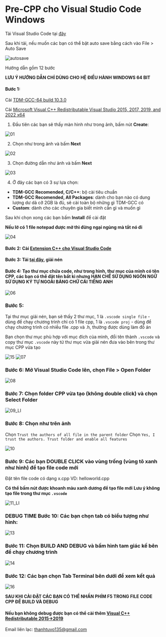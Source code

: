 # Pre-CPP cho Visual Studio Code Windows

Tải Visual Studio Code tại [đây](https://code.visualstudio.com/download)

Sau khi tải, nếu muốn các bạn có thể bật auto save bằng cách vào File > Auto Save

![autosave](https://user-images.githubusercontent.com/48942146/139658430-14abf90b-1116-45cc-b0a5-69e34bac6587.png)

Hướng dẫn gồm 12 bước

**LƯU Ý HƯỚNG DẪN CHỈ DÙNG CHO HỆ ĐIỀU HÀNH WINDOWS 64 BIT**

#### Bước 1: 

Cài [TDM-GCC-64 build 10.3.0](https://github.com/jmeubank/tdm-gcc/releases/download/v10.3.0-tdm64-2/tdm64-gcc-10.3.0-2.exe)

Cài [Microsoft Visual C++ Redistributable Visual Studio 2015, 2017, 2019, and 2022 x64](https://aka.ms/vs/17/release/vc_redist.x64.exe)

1. Đầu tiên các bạn sẽ thấy màn hình như trong ảnh, bấm nút **Create**:

![01](https://user-images.githubusercontent.com/48942146/134608773-f921ff61-9f9d-478a-b083-a2ecbc589a5b.png)

2. Chọn như trong ảnh và bấm **Next**

![02](https://user-images.githubusercontent.com/48942146/134609522-90d0f468-6361-421f-b624-4d69c79ab015.png)

3. Chọn đường dẫn như ảnh và bấm **Next**

![03](https://user-images.githubusercontent.com/48942146/134609585-85bc8212-757b-436d-be4a-90727ce3c88f.png)

4. Ở đây các bạn có 3 sự lựa chọn:

- **TDM-GCC Recomended, C/C++**: bộ cài tiêu chuẩn
- **TDM-GCC Recomended, All Packages**: dành cho bạn nào có dung lượng dư dả cỡ 2GB là đủ, sẽ cài toàn bộ những gì TDM-GCC có
- **Custom**: dành cho các chuyên gia biết mình cần gì và muốn gì

Sau khi chọn xong các bạn bấm **Install** để cài đặt

**Nếu lỡ có 1 file notepad được mở thì đừng ngại ngùng mà tắt nó đi**

![04](https://user-images.githubusercontent.com/48942146/134611361-4b02eee3-1698-4a9d-8c2a-a3f0818d78f8.png)

#### Bước 2: Cài [Extension C++ cho Visual Studio Code](https://marketplace.visualstudio.com/items?itemName=ms-vscode.cpptools)
#### Bước 3: Tải [tại đây](https://github.com/Noboroto/Pre-CPP/archive/refs/heads/master.zip), giải nén
#### Bước 4: Tạo thư mục chứa code, như trong hình, thư mục của mình có tên CPP, các bạn có thể đặt tên bất kì nhưng **HẠN CHẾ SỬ DỤNG NGÔN NGỮ SỬ DỤNG KÝ TỰ NGOÀI BẢNG CHỮ CÁI TIẾNG ANH**

![06](https://user-images.githubusercontent.com/48942146/135854262-e12047dd-7d0d-4252-86e6-ec69718f3812.png)


### Bước 5: 

Tại thư mục giải nén, bạn sẽ thấy 2 thư mục, 1 là `.vscode single file` - dùng để chạy chương trình chỉ có 1 file cpp, 1 là `.vscode proj` - dùng để chạy 
chương trình có nhiều file .cpp và .h, thường được dùng làm đồ án

Bạn chọn thư mục phù hợp với mục đích của mình, đổi tên thành `.vscode` và copy thư mục `.vscode` này từ thư mục vừa giải nén đưa vào bên trong thư mục CPP vừa tạo

![15](https://user-images.githubusercontent.com/48942146/135854947-6471e889-907d-4fcc-830e-5dec2cae6590.png)
![07](https://user-images.githubusercontent.com/48942146/135854976-6e7c33f5-af1d-4251-927d-2ae1be939e0d.png)

### Bước 6: Mở Visual Studio Code lên, chọn File > Open Folder

![08](https://user-images.githubusercontent.com/48942146/135856096-ed76a69e-d6f2-4154-a632-5de1be2ba445.png)

### Bước 7: Chọn folder CPP vừa tạo (không double click) và chọn Select Folder

![09_LI](https://user-images.githubusercontent.com/48942146/135856330-46f8837e-5f1b-499f-96f0-a7d7d7c2fbfc.jpg)

### Bước 8: Chọn như trên ảnh 
Chọn `Trust the authors of all file in the parent folder`
Chọn `Yes, I trust the authors. Trust folder and enable all features`

![10](https://user-images.githubusercontent.com/48942146/135856685-d77e3f77-ff9a-4d9d-8e91-4e0100301117.png)

### Bước 9: Các bạn DOUBLE CLICK vào vùng trống (vùng tô xanh như hình) để tạo file code mới
Đặt tên file code có dạng x.cpp
VD: helloworld.cpp

**Có thể bấm nút được khoanh màu xanh dương để tạo file mới**
**Lưu ý không tạo file trong thư mục `.vscode`**

![11_LI](https://user-images.githubusercontent.com/48942146/135857823-78577227-6aaf-4ba4-bcb4-a999d42153e8.jpg)

### DEBUG TIME Bước 10: Các bạn chọn tab có biểu tượng như hình:

![13](https://user-images.githubusercontent.com/48942146/135857384-9be86db4-6157-42bc-8edd-0cbde34d0a89.png)

### Bước 11: Chọn BUILD AND DEBUG và bấm hình tam giác kế bên để chạy chương trình

![14](https://user-images.githubusercontent.com/48942146/135857487-6465db2f-708b-4ef9-8e16-b14eb23856cc.png)

### Bước 12: Các bạn chọn Tab Terminal bên dưới để xem kết quả

![16](https://user-images.githubusercontent.com/48942146/135867962-6060c1f6-9321-4ce7-a26e-e7c8e4fcd516.png)

**SAU KHI CÀI ĐẶT CÁC BẠN CÓ THỂ NHẤN PHÍM F5 TRONG FILE CODE CPP ĐỂ BUILD VÀ DEBUG** 

#### Nếu bạn không debug được bạn có thể cài thêm [Visual C++ Redistributable 2015->2019](https://aka.ms/vs/16/release/vc_redist.x64.exe)

Email liên lạc: thanhtuvo135@gmail.com
